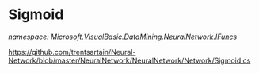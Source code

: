 ﻿# Sigmoid
_namespace: <a href="#" onClick="load('/docs/Microsoft.VisualBasic.DataMining.NeuralNetwork.IFuncs/index.md')">Microsoft.VisualBasic.DataMining.NeuralNetwork.IFuncs</a>_

https://github.com/trentsartain/Neural-Network/blob/master/NeuralNetwork/NeuralNetwork/Network/Sigmoid.cs




